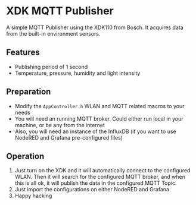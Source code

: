# XDK MQTT Publisher
A simple MQTT Publisher using the XDK110 from Bosch. It acquires data from the built-in environment sensors.

## Features
- Publishing period of 1 second
- Temperature, pressure, humidity and light intensity

## Preparation
- Modify the `AppController.h` WLAN and MQTT related macros to your needs
- You will need an running MQTT broker. Could either run local in your machine, or be any from the internet
- Also, you will need an instance of the InfluxDB (if you want to use NodeRED and Grafana pre-configured files)

## Operation
1. Just turn on the XDK and it will automatically connect to the configured WLAN. Then it will search for the configured MQTT broker, and when this is all ok, it will publish the data in the configured MQTT Topic.
2. Just import the configurations on either NodeRED and Grafana
3. Happy hacking
